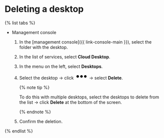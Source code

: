 # Deleting a desktop

{% list tabs %}

- Management console

  1. In the [management console]({{ link-console-main }}), select the folder with the desktop.

  1. In the list of services, select **Cloud Desktop**.

  1. In the menu on the left, select **Desktops**.

  1. Select the desktop → click ![image](../../../_assets/options.svg) → select **Delete**.

      {% note tip %}

      To do this with multiple desktops, select the desktops to delete from the list → click **Delete** at the bottom of the screen.

      {% endnote %}

  1. Confirm the deletion.

{% endlist %}
